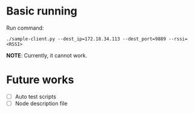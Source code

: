# Basic running
Run command:
```
./sample-client.py --dest_ip=172.18.34.113 --dest_port=9889 --rssi=<RSSI>
```

**NOTE**: Currently, it cannot work.

# Future works
- [ ] Auto test scripts
- [ ] Node description file
